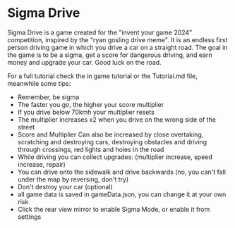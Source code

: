 
# Sigma Drive

Sigma Drive is a game created for the "invent your game 2024" competition, inspired by the "ryan gosling drive meme". It is an endless first person driving game in which you drive a car on a straight road. The goal in the game is to be a sigma, get a score for dangerous driving, and earn money and upgrade your car. Good luck on the road.

For a full tutorial check the in game tutorial or the Tutorial.md file, meanwhile some tips:

- Remember, be sigma
- The faster you go, the higher your score multiplier
- If you drive below 70kmh your multiplier resets
- The multiplier increases x2 when you drive on the wrong side of the street
- Score and Multiplier Can also be increased by close overtaking, scratching and destroying cars, destroying obstacles and driving through crossings, red lights and holes in the road
- While driving you can collect upgrades: (multiplier increase, speed increase, repair)
- You can drive onto the sidewalk and drive backwards (no, you can't fall under the map by reversing, don't try)
- Don't destroy your car (optional)
- all game data is saved in gameData.json, you can change it at your own risk
- Click the rear view mirror to enable Sigma Mode, or enable it from settings


 
